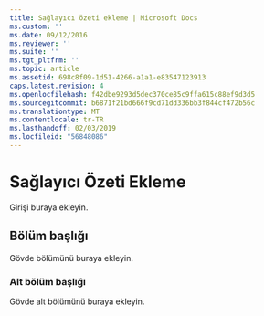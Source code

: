 ```yaml
---
title: Sağlayıcı özeti ekleme | Microsoft Docs
ms.custom: ''
ms.date: 09/12/2016
ms.reviewer: ''
ms.suite: ''
ms.tgt_pltfrm: ''
ms.topic: article
ms.assetid: 698c8f09-1d51-4266-a1a1-e83547123913
caps.latest.revision: 4
ms.openlocfilehash: f42dbe9293d5dec370ce85c9ffa615c88ef9d3d5
ms.sourcegitcommit: b6871f21bd666f9cd71dd336bb3f844cf472b56c
ms.translationtype: MT
ms.contentlocale: tr-TR
ms.lasthandoff: 02/03/2019
ms.locfileid: "56848086"
---
```

# <a name="how-to-add-the-provider-synopsis"></a>Sağlayıcı Özeti Ekleme
Girişi buraya ekleyin.

## <a name="section-heading"></a>Bölüm başlığı
 Gövde bölümünü buraya ekleyin.

### <a name="subsection-heading"></a>Alt bölüm başlığı
 Gövde alt bölümünü buraya ekleyin.
